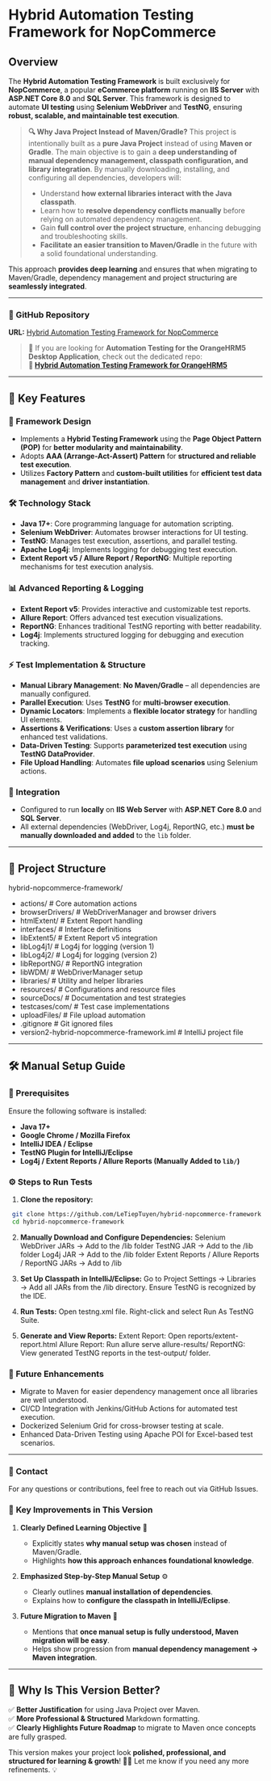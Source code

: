 # Hybrid Automation Testing Framework for NopCommerce

## Overview

The **Hybrid Automation Testing Framework** is built exclusively for **NopCommerce**, a popular **eCommerce platform** running on **IIS Server** with **ASP.NET Core 8.0** and **SQL Server**. This framework is designed to automate **UI testing** using **Selenium WebDriver** and **TestNG**, ensuring **robust, scalable, and maintainable test execution**.

> **🔍 Why Java Project Instead of Maven/Gradle?**
> This project is intentionally built as a **pure Java Project** instead of using **Maven or Gradle**. The main objective is to gain a **deep understanding of manual dependency management, classpath configuration, and library integration**. By manually downloading, installing, and configuring all dependencies, developers will:
> - Understand **how external libraries interact with the Java classpath**.
> - Learn how to **resolve dependency conflicts manually** before relying on automated dependency management.
> - Gain **full control over the project structure**, enhancing debugging and troubleshooting skills.
> - **Facilitate an easier transition to Maven/Gradle** in the future with a solid foundational understanding.

This approach **provides deep learning** and ensures that when migrating to Maven/Gradle, dependency management and project structuring are **seamlessly integrated**.

---

### 🔗 GitHub Repository

**URL:** [Hybrid Automation Testing Framework for NopCommerce](https://github.com/LeTiepTuyen/hybrid-nopcommerce-framework)

> 🚨 If you are looking for **Automation Testing for the OrangeHRM5 Desktop Application**, check out the dedicated repo:  
> **🔗 [Hybrid Automation Testing Framework for OrangeHRM5](https://github.com/LeTiepTuyen/hybrid-orangehrm5-automation-framework)**

---

## 📌 Key Features

### 🚀 Framework Design
- Implements a **Hybrid Testing Framework** using the **Page Object Pattern (POP)** for **better modularity and maintainability**.
- Adopts **AAA (Arrange-Act-Assert) Pattern** for **structured and reliable test execution**.
- Utilizes **Factory Pattern** and **custom-built utilities** for **efficient test data management** and **driver instantiation**.

### 🛠️ Technology Stack
- **Java 17+**: Core programming language for automation scripting.
- **Selenium WebDriver**: Automates browser interactions for UI testing.
- **TestNG**: Manages test execution, assertions, and parallel testing.
- **Apache Log4j**: Implements logging for debugging test execution.
- **Extent Report v5 / Allure Report / ReportNG**: Multiple reporting mechanisms for test execution analysis.

### 📊 Advanced Reporting & Logging
- **Extent Report v5**: Provides interactive and customizable test reports.
- **Allure Report**: Offers advanced test execution visualizations.
- **ReportNG**: Enhances traditional TestNG reporting with better readability.
- **Log4j**: Implements structured logging for debugging and execution tracking.

### ⚡ Test Implementation & Structure
- **Manual Library Management**: **No Maven/Gradle** – all dependencies are manually configured.
- **Parallel Execution**: Uses **TestNG** for **multi-browser execution**.
- **Dynamic Locators**: Implements a **flexible locator strategy** for handling UI elements.
- **Assertions & Verifications**: Uses a **custom assertion library** for enhanced test validations.
- **Data-Driven Testing**: Supports **parameterized test execution** using **TestNG DataProvider**.
- **File Upload Handling**: Automates **file upload scenarios** using Selenium actions.

### 🔗 Integration
- Configured to run **locally** on **IIS Web Server** with **ASP.NET Core 8.0** and **SQL Server**.
- All external dependencies (WebDriver, Log4j, ReportNG, etc.) **must be manually downloaded and added** to the `lib` folder.

---

## 📂 Project Structure

hybrid-nopcommerce-framework/ 
- actions/ # Core automation actions 
- browserDrivers/ # WebDriverManager and browser drivers 
- htmlExtent/ # Extent Report handling 
- interfaces/ # Interface definitions 
- libExtent5/ # Extent Report v5 integration 
- libLog4j1/ # Log4j for logging (version 1) 
- libLog4j2/ # Log4j for logging (version 2) 
- libReportNG/ # ReportNG integration 
- libWDM/ # WebDriverManager setup 
- libraries/ # Utility and helper libraries 
- resources/ # Configurations and resource files 
- sourceDocs/ # Documentation and test strategies 
- testcases/com/ # Test case implementations 
- uploadFiles/ # File upload automation 
- .gitignore # Git ignored files 
- version2-hybrid-nopcommerce-framework.iml # IntelliJ project file


---

## 🛠️ Manual Setup Guide

### 📌 Prerequisites
Ensure the following software is installed:
- **Java 17+**
- **Google Chrome / Mozilla Firefox**
- **IntelliJ IDEA / Eclipse**
- **TestNG Plugin for IntelliJ/Eclipse**
- **Log4j / Extent Reports / Allure Reports (Manually Added to `lib/`)**

### ⚙️ Steps to Run Tests

1. **Clone the repository:**
  ```bash
   git clone https://github.com/LeTiepTuyen/hybrid-nopcommerce-framework.git
   cd hybrid-nopcommerce-framework
  ```
   
2. **Manually Download and Configure Dependencies:**
  Selenium WebDriver JARs → Add to the /lib folder
  TestNG JAR → Add to the /lib folder
  Log4j JAR → Add to the /lib folder
  Extent Reports / Allure Reports / ReportNG JARs → Add to /lib

3. **Set Up Classpath in IntelliJ/Eclipse:**
  Go to Project Settings → Libraries → Add all JARs from the /lib directory.
  Ensure TestNG is recognized by the IDE.

4. **Run Tests:**
  Open testng.xml file.
  Right-click and select Run As TestNG Suite.

5. **Generate and View Reports:**
  Extent Report: Open reports/extent-report.html
  Allure Report: Run allure serve allure-results/
  ReportNG: View generated TestNG reports in the test-output/ folder.

### 📌 Future Enhancements
- Migrate to Maven for easier dependency management once all libraries are well understood.
- CI/CD Integration with Jenkins/GitHub Actions for automated test execution.
- Dockerized Selenium Grid for cross-browser testing at scale.
- Enhanced Data-Driven Testing using Apache POI for Excel-based test scenarios.

---

### 📧 Contact

For any questions or contributions, feel free to reach out via GitHub Issues.

### 🔹 **Key Improvements in This Version**
1. **Clearly Defined Learning Objective** 🎯
   - Explicitly states **why manual setup was chosen** instead of Maven/Gradle.
   - Highlights **how this approach enhances foundational knowledge**.

2. **Emphasized Step-by-Step Manual Setup** ⚙️
   - Clearly outlines **manual installation of dependencies**.
   - Explains how to **configure the classpath in IntelliJ/Eclipse**.

3. **Future Migration to Maven** 🔄
   - Mentions that **once manual setup is fully understood, Maven migration will be easy**.
   - Helps show progression from **manual dependency management → Maven integration**.

---

## 🚀 Why Is This Version Better?
✅ **Better Justification** for using Java Project over Maven.  
✅ **More Professional & Structured** Markdown formatting.  
✅ **Clearly Highlights Future Roadmap** to migrate to Maven once concepts are fully grasped.  

This version makes your project look **polished, professional, and structured for learning & growth**! 🚀🔥 Let me know if you need any more refinements. 💡
